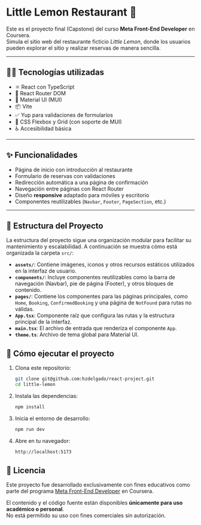 # Little Lemon Restaurant 🍋

Este es el proyecto final (Capstone) del curso **Meta Front-End Developer** en Coursera.  
Simula el sitio web del restaurante ficticio *Little Lemon*, donde los usuarios pueden explorar el sitio y realizar reservas de manera sencilla.

---

## 🧑‍💻 Tecnologías utilizadas

- ⚛️ React con TypeScript
- 🔀 React Router DOM
- 🎨 Material UI (MUI)
- 📦 Vite
- ✅ Yup para validaciones de formularios
- 🧱 CSS Flexbox y Grid (con soporte de MUI)
- ♿ Accesibilidad básica

---

## ✨ Funcionalidades

- Página de inicio con introducción al restaurante
- Formulario de reservas con validaciones
- Redirección automática a una página de confirmación
- Navegación entre páginas con React Router
- Diseño **responsive** adaptado para móviles y escritorio
- Componentes reutilizables (`Navbar`, `Footer`, `PageSection`, etc.)

---
## 📁 Estructura del Proyecto

La estructura del proyecto sigue una organización modular para facilitar su mantenimiento y escalabilidad. A continuación se muestra cómo está organizada la carpeta `src/`:

- **`assets/`**: Contiene imágenes, iconos y otros recursos estáticos utilizados en la interfaz de usuario.
- **`components/`**: Incluye componentes reutilizables como la barra de navegación (Navbar), pie de página (Footer), y otros bloques de contenido.
- **`pages/`**: Contiene los componentes para las páginas principales, como `Home`, `Booking`, `ConfirmedBooking` y una página de `NotFound` para rutas no válidas.
- **`App.tsx`**: Componente raíz que configura las rutas y la estructura principal de la interfaz.
- **`main.tsx`**: El archivo de entrada que renderiza el componente `App`.
- **`theme.ts`**: Archivo de tema global para Material UI.


## 🚀 Cómo ejecutar el proyecto

1. Clona este repositorio:
   ```bash
   git clone git@github.com:hzdelgado/react-project.git
   cd little-lemon
   ```
2. Instala las dependencias:
   ```bash
   npm install
   ```
3. Inicia el entorno de desarrollo:
   ```bash
   npm run dev
   ```
4. Abre en tu navegador:
   ```bash
   http://localhost:5173
   ```
## 📜 Licencia

Este proyecto fue desarrollado exclusivamente con fines educativos como parte del programa [Meta Front-End Developer](https://www.coursera.org/professional-certificates/meta-front-end-developer) en Coursera.

El contenido y el código fuente están disponibles **únicamente para uso académico o personal**.  
No está permitido su uso con fines comerciales sin autorización.
